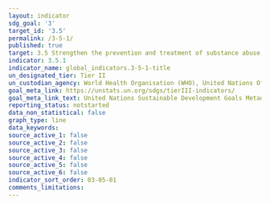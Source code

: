 ```yaml
---
layout: indicator
sdg_goal: '3'
target_id: '3.5'
permalink: /3-5-1/
published: true
target: 3.5 Strengthen the prevention and treatment of substance abuse, including narcotic drug abuse and harmful use of alcohol
indicator: 3.5.1
indicator_name: global_indicators.3-5-1-title
un_designated_tier: Tier II
un_custodian_agency: World Health Organisation (WHO), United Nations Office on Drugs and Crime (UNODC)
goal_meta_link: https://unstats.un.org/sdgs/tierIII-indicators/
goal_meta_link_text: United Nations Sustainable Development Goals Metadata (PDF 4.0 MB)
reporting_status: notstarted
data_non_statistical: false
graph_type: line
data_keywords:  
source_active_1: false
source_active_2: false
source_active_3: false
source_active_4: false
source_active_5: false
source_active_6: false
indicator_sort_order: 03-05-01
comments_limitations: 
---
```

